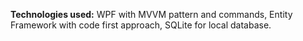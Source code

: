 **Technologies used:** WPF with MVVM pattern and commands, Entity Framework with code first approach, SQLite for local database.
